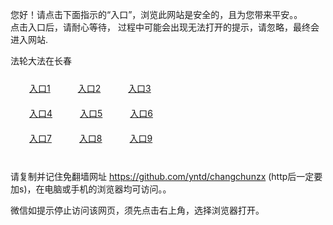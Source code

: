 您好！请点击下面指示的“入口”，浏览此网站是安全的，且为您带来平安。。 <br/>
点击入口后，请耐心等待， 过程中可能会出现无法打开的提示，请忽略，最终会进入网站. </br>

法轮大法在长春<br/>
<div style="padding:10px"><a style="margin:20px" target="_blank" href="https://d3o4ihf8i7iw9w.cloudfront.net/2Qpsp?ldjyazlp" id="ccLink1" rel="nofollow">入口1</a> <a target="_blank" style="margin:20px" href="https://d3grvdr5wn4d1q.cloudfront.net/2Qpsp?vrjcqs" id="ccLink2" rel="nofollow">入口2</a> <a style="margin:20px" target="_blank" href="https://d30lbh88fntynh.cloudfront.net/2Qpsp?ypsrt" id="ccLink3" rel="nofollow">入口3</a></div>

<div style="padding:10px" ><a style="margin:20px" target="_blank" href="https://d3o4ihf8i7iw9w.cloudfront.net/2Qpsp?ldjyazlp" id="ccLink4" rel="nofollow">入口4</a> <a style="margin:20px" href="https://d3grvdr5wn4d1q.cloudfront.net/2Qpsp?vrjcqs" target="_blank" id="ccLink5" rel="nofollow">入口5</a> <a style="margin:20px" href="https://d30lbh88fntynh.cloudfront.net/2Qpsp?ypsrt" target="_blank" id="ccLink6" rel="nofollow">入口6</a></div>

<div style="padding:10px"><a style="margin:20px" target="_blank" href="https://d3o4ihf8i7iw9w.cloudfront.net/2Qpsp?ldjyazlp" id="ccLink7" rel="nofollow">入口7</a> <a style="margin:20px" href="https://d3grvdr5wn4d1q.cloudfront.net/2Qpsp?vrjcqs" target="_blank" id="ccLink8" rel="nofollow">入口8</a> <a style="margin:20px" target="_blank" href="https://d30lbh88fntynh.cloudfront.net/2Qpsp?ypsrt" id="ccLink9" rel="nofollow">入口9</a></div>

<br/>



请复制并记住免翻墙网址 https://github.com/yntd/changchunzx (http后一定要加s)，在电脑或手机的浏览器均可访问。。<br/>

微信如提示停止访问该网页，须先点击右上角，选择浏览器打开。
